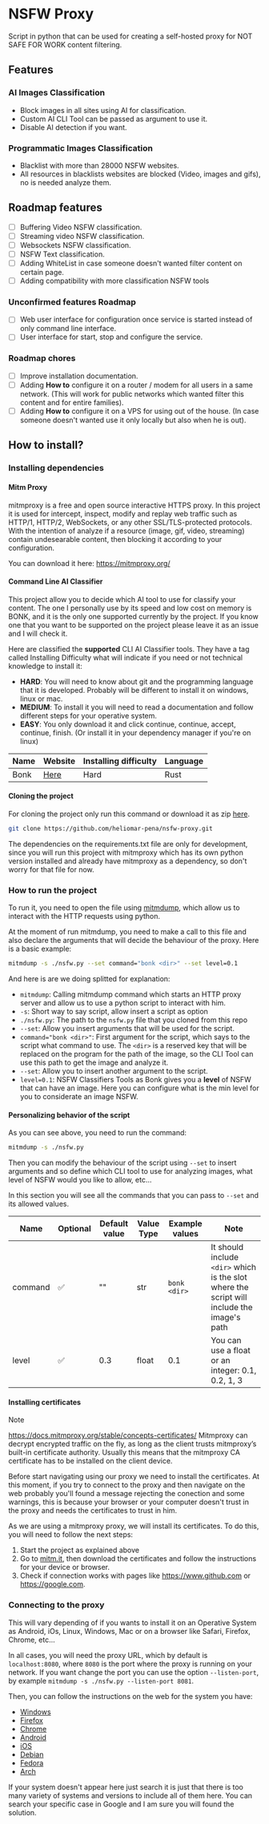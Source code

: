 # NSFW Proxy

Script in python that can be used for creating a self-hosted proxy for NOT SAFE FOR WORK content filtering.

## Features

### AI Images Classification

- Block images in all sites using AI for classification.
- Custom AI CLI Tool can be passed as argument to use it.
- Disable AI detection if you want.

### Programmatic Images Classification

- Blacklist with more than 28000 NSFW websites.
- All resources in blacklists websites are blocked (Video, images and gifs), no is needed analyze them.

## Roadmap features

- [ ] Buffering Video NSFW classification.
- [ ] Streaming video NSFW classification.
- [ ] Websockets NSFW classification.
- [ ] NSFW Text classification.
- [ ] Adding WhiteList in case someone doesn't wanted filter content on certain page.
- [ ] Adding compatibility with more classification NSFW tools

### Unconfirmed features Roadmap

- [ ] Web user interface for configuration once service is started instead of only command line interface.
- [ ] User interface for start, stop and configure the service.

### Roadmap chores

- [ ] Improve installation documentation.
- [ ] Adding **How to** configure it on a router / modem for all users in a same network. (This will work for public networks which wanted filter this content and for entire families).
- [ ] Adding **How to** configure it on a VPS for using out of the house. (In case someone doesn't wanted use it only locally but also when he is out).

## How to install?

### Installing dependencies

#### Mitm Proxy

mitmproxy is a free and open source interactive HTTPS proxy. In this project it is used for intercept, inspect, modify and replay web traffic such as HTTP/1, HTTP/2, WebSockets, or any other SSL/TLS-protected protocols. With the intention of analyze if a resource (image, gif, video, streaming) contain undesearable content, then blocking it according to your configuration.

You can download it here: https://mitmproxy.org/

#### Command Line AI Classifier

This project allow you to decide which AI tool to use for classify your content. The one I personally use by its speed and low cost on memory is BONK, and it is the only one supported currently by the project. If you know one that you want to be supported on the project please leave it as an issue and I will check it.

Here are classified the **supported** CLI AI Classifier tools. They have a tag called Installing Difficulty what will indicate if you need or not technical knowledge to install it:

- **HARD**: You will need to know about git and the programming language that it is developed. Probably will be different to install it on windows, linux or mac.
- **MEDIUM**: To install it you will need to read a documentation and follow different steps for your operative system.
- **EASY**: You only download it and click continue, continue, accept, continue, finish. (Or install it in your dependency manager if you're on linux)

|Name|Website|Installing difficulty|Language|
|----|-------|---------------------|--------|
|Bonk|[Here](https://sr.ht/~jamesponddotco/bonk/)|Hard|Rust|

#### Cloning the project

For cloning the project only run this command or download it as zip [here](https://github.com/heliomar-pena/nsfw-proxy/archive/refs/heads/dev.zip).

```sh
git clone https://github.com/heliomar-pena/nsfw-proxy.git
```

The dependencies on the requirements.txt file are only for development, since you will run this project with mitmproxy which has its own python version installed and already have mitmproxy as a dependency, so don't worry for that file for now.

### How to run the project

To run it, you need to open the file using [mitmdump](https://mitmproxy.org/#mitmdump), which allow us to interact with the HTTP requests using python.

At the moment of run mitmdump, you need to make a call to this file and also declare the arguments that will decide the behaviour of the proxy. Here is a basic example:

```sh
mitmdump -s ./nsfw.py --set command="bonk <dir>" --set level=0.1
```

And here is are we doing splitted for explanation:

- `mitmdump`: Calling mitmdump command which starts an HTTP proxy server and allow us to use a python script to interact with him.
- `-s`: Short way to say script, allow insert a script as option
- `./nsfw.py`: The path to the `nsfw.py` file that you cloned from this repo
- `--set`: Allow you insert arguments that will be used for the script.
- `command="bonk <dir>"`: First argument for the script, which says to the script what command to use. The `<dir>` is a reserved key that will be replaced on the program for the path of the image, so the CLI Tool can use this path to get the image and analyze it.
- `--set`: Allow you to insert another argument to the script.
- `level=0.1`: NSFW Classifiers Tools as Bonk gives you a **level** of NSFW that can have an image. Here you can configure what is the min level for you to considerate an image NSFW.

#### Personalizing behavior of the script

As you can see above, you need to run the command:

```sh
mitmdump -s ./nsfw.py
```

Then you can modify the behaviour of the script using `--set` to insert arguments and so define which CLI tool to use for analyzing images, what level of NSFW would you like to allow, etc...

In this section you will see all the commands that you can pass to `--set` and its allowed values.

|Name|Optional|Default value|Value Type|Example values|Note|
|----|--------|-------------|----------|--------------|----|
|command|:white_check_mark:|""|str|`bonk <dir>`|It should include `<dir>` which is the slot where the script will include the image's path|
|level|:white_check_mark:|0.3|float|0.1|You can use a float or an integer: 0.1, 0.2, 1, 3|

#### Installing certificates

> [!NOTE]
> https://docs.mitmproxy.org/stable/concepts-certificates/
> Mitmproxy can decrypt encrypted traffic on the fly, as long as the client trusts mitmproxy’s built-in certificate authority. Usually this means that the mitmproxy CA certificate has to be installed on the client device.

Before start navigating using our proxy we need to install the certificates. At this moment, if you try to connect to the proxy and then navigate on the web probably you'll found a message rejecting the conection and some warnings, this is because your browser or your computer doesn't trust in the proxy and needs the certificates to trust in him.

As we are using a mitmproxy proxy, we will install its certificates. To do this, you will need to follow the next steps:

1. Start the project as explained above
2. Go to [mitm.it](mitm.it), then download the certificates and follow the instructions for your device or browser.
3. Check if connection works with pages like https://www.github.com or https://google.com.

### Connecting to the proxy

This will vary depending of if you wants to install it on an Operative System as Android, iOs, Linux, Windows, Mac or on a browser like Safari, Firefox, Chrome, etc...

In all cases, you will need the proxy URL, which by default is `localhost:8080`, where `8080` is the port where the proxy is running on your network. If you want change the port you can use the option `--listen-port`, by example `mitmdump -s ./nsfw.py --listen-port 8081`.

Then, you can follow the instructions on the web for the system you have:

- [Windows](https://support.microsoft.com/en-us/windows/use-a-proxy-server-in-windows-03096c53-0554-4ffe-b6ab-8b1deee8dae1)
- [Firefox](https://support.mozilla.org/en-US/kb/connection-settings-firefox)
- [Chrome](https://oxylabs.io/resources/integrations/chrome)
- [Android](https://proxyway.com/guides/android-proxy-settings)
- [iOS](https://help.getfoxyproxy.org/index.php/knowledge-base/how-to-use-proxy-services-with-iphoneipadios/)
- [Debian](https://computingforgeeks.com/how-to-set-system-proxy-on-debian-linux/)
- [Fedora](https://computingforgeeks.com/configure-system-wide-proxy-settings-on-centos-rhel-fedora/)
- [Arch](https://wiki.archlinux.org/title/Proxy_server)

If your system doesn't appear here just search it is just that there is too many variety of systems and versions to include all of them here. You can search your specific case in Google and I am sure you will found the solution.
